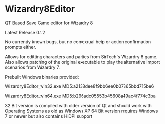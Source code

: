 # Wizardry8Editor
QT Based Save Game editor for Wizardry 8

Latest Release 0.1.2

No currently known bugs, but no contextual help or action confirmation prompts either.

Allows for editting characters and parties from SirTech's Wizardry 8 game.
Also allows patching of the original executable to play the alternative import scenarios from Wizardry 7.

Prebuilt Windows binaries provided:

Wizardry8Editor_win32.exe    MD5:a2138dee8f9bb6ee0b07365bbd715be6

Wizardry8Editor_win64.exe    MD5:b296adc05553b45608a49ac4f774c3ba

32 Bit version is compiled with older version of Qt and should work with Operating Systems as old as Windows XP
64 Bit version requires Windows 7 or newer but also contains HiDPI support
